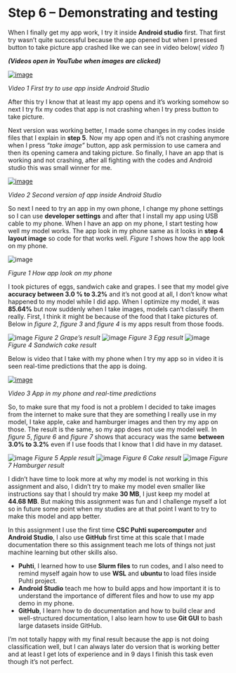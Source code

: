 # Step 6 – Demonstrating and testing

When I finally get my app work, I try it inside **Android studio** first. That first try wasn’t quite successful because the app opened but when I pressed button to take picture app crashed like we can see in video below( *video 1*)

***(Videos open in YouTube when images are clicked)***

[![image](https://github.com/user-attachments/assets/a64bf34f-add2-4f74-a29d-9b898d022b89)](https://youtube.com/shorts/rvuWrAJOjBo)

*Video 1 First try to use app inside Android Studio*

After this try I know that at least my app opens and it’s working somehow so next I try fix my codes that app is not crashing when I try press button to take picture. 

Next version was working better, I made some changes in my codes inside files that I explain in **step 5**. Now my app open and it’s not crashing anymore when I press *“take image”* button, app ask permission to use camera and then its opening camera and taking picture. So finally, I have an app that is working and not crashing, after all fighting with the codes and Android studio this was small winner for me.

[![image](https://github.com/user-attachments/assets/79b004d1-80cf-41bf-8cec-1ec2e5429068)](https://youtube.com/shorts/AnbDKSj5RGw)

*Video 2 Second version of app inside Android Studio*

So next I need to try an app in my own phone, I change my phone settings so I can use **developer settings** and after that I install my app using USB cable to my phone. When I have an app on my phone, I start testing how well my model works. The app look in my phone same as it looks in **step 4 layout image** so code for that works well. *Figure 1* shows how the app look on my phone.

![image](https://github.com/user-attachments/assets/d1b1f5a3-4841-421d-86d4-859fdde43ded)

*Figure 1 How app look on my phone*

I took pictures of eggs, sandwich cake and grapes. I see that my model give **accuracy between 3.0 % to 3.2%** and it’s not good at all, I don’t know what happened to my model while I did app. When I optimize my model, it was  **85.64%** but now suddenly when I take images, models can’t classify them really. First, I think it might be because of the food that I take pictures of. Below in *figure 2*, *figure 3* and *figure 4* is my apps result from those foods.

![image](https://github.com/user-attachments/assets/b4e2fd66-5a7e-4ae8-8469-823cd36e3217) 
*Figure 2 Grape’s result*
![image](https://github.com/user-attachments/assets/27170fdf-de01-4dfa-98c6-f135e2f2544c)
*Figure 3 Egg result*
![image](https://github.com/user-attachments/assets/202f6917-9008-4c19-8c3b-e1e77c6235f6)
*Figure 4 Sandwich cake result*

Below is video that I take with my phone when I try my app so in video it is seen real-time predictions that the app is doing.

[![image](https://github.com/user-attachments/assets/22ffaa36-9b23-4204-ba8f-e3834f5e20a4)](https://youtube.com/shorts/nY8F3TV66UI)

*Video 3 App in my phone and real-time predictions*

So, to make sure that my food is not a problem I decided to take images from the internet to make sure that they are something I really use in my model, I take apple, cake and hamburger images and then try my app on those. The result is the same, so my app does not use my model well. In *figure 5*, *figure 6* and *figure 7* shows that accuracy was the same **between 3.0% to 3.2%** even if I use foods that I know that I did have in my dataset.




![image](https://github.com/user-attachments/assets/a44116fc-bb26-4991-9c8f-6f28feb66a91)
*Figure 5 Apple result*
![image](https://github.com/user-attachments/assets/602893f5-36ca-4e0e-9927-d31aee5b2407)
*Figure 6 Cake result*
![image](https://github.com/user-attachments/assets/34a40be8-f34f-49a2-a392-458643fc6e64)
*Figure 7 Hamburger result*

I didn’t have time to look more at why my model is not working in this assignment and also, I didn’t try to make my model even smaller like instructions say that I should try make **30 MB**, I just keep my model at **44.68 MB**. But making this assignment was fun and I challenge myself a lot so in future some point when my studies are at that point I want to try to make this model and app better.

In this assignment I use the first time **CSC Puhti supercomputer** and **Android Studio**, I also use **GitHub** first time at this scale that I made documentation there so this assignment teach me lots of things not just machine learning but other skills also.

- **Puhti**, I learned how to use **Slurm files** to run codes, and I also need to remind myself again how to use **WSL** and **ubuntu** to load files inside Puhti project.
- **Android Studio** teach me how to build apps and how important it is to understand the importance of different files and how to use my app demo in my phone.
- **GitHub**, I learn how to do documentation and how to build clear and well-structured documentation, I also learn how to use **Git GUI** to bash large datasets inside GitHub.

I’m not totally happy with my final result because the app is not doing classification well, but I can always later do version that is working better and at least I get lots of experience and in 9 days I finish this task even though it’s not perfect.
